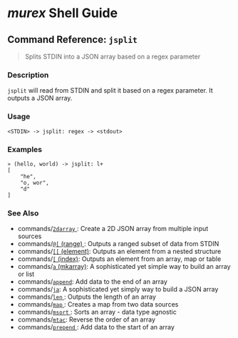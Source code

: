 # _murex_ Shell Guide

## Command Reference: `jsplit` 

> Splits STDIN into a JSON array based on a regex parameter

### Description

`jsplit` will read from STDIN and split it based on a regex parameter. It outputs a JSON array.

### Usage

    <STDIN> -> jsplit: regex -> <stdout>

### Examples

    » (hello, world) -> jsplit: l+ 
    [
        "he",
        "o, wor",
        "d"
    ]

### See Also

* commands/[`2darray` ](../commands/2darray.md):
  Create a 2D JSON array from multiple input sources
* commands/[`@[` (range) ](../commands/range.md):
  Outputs a ranged subset of data from STDIN
* commands/[`[[` (element)](../commands/element.md):
  Outputs an element from a nested structure
* commands/[`[` (index)](../commands/index.md):
  Outputs an element from an array, map or table
* commands/[`a` (mkarray)](../commands/a.md):
  A sophisticated yet simple way to build an array or list
* commands/[`append`](../commands/append.md):
  Add data to the end of an array
* commands/[`ja`](../commands/ja.md):
  A sophisticated yet simply way to build a JSON array
* commands/[`len` ](../commands/len.md):
  Outputs the length of an array
* commands/[`map` ](../commands/map.md):
  Creates a map from two data sources
* commands/[`msort` ](../commands/msort.md):
  Sorts an array - data type agnostic
* commands/[`mtac`](../commands/mtac.md):
  Reverse the order of an array
* commands/[`prepend` ](../commands/prepend.md):
  Add data to the start of an array